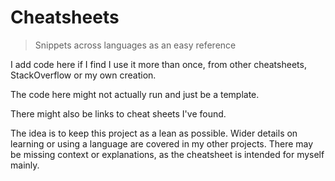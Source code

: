 # Cheatsheets
> Snippets across languages as an easy reference

I add code here if I find I use it more than once, from other cheatsheets, StackOverflow or my own creation.

The code here might not actually run and just be a template.

There might also be links to cheat sheets I've found.

The idea is to keep this project as a lean as possible. Wider details on learning or using a language are covered in my other projects. There may be missing context or explanations, as the cheatsheet is intended for myself mainly.
